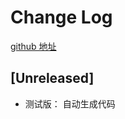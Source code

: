 # Change Log

 [github 地址](https://github.com/chengyoujie/egretautocodeeui) 

## [Unreleased]

- 测试版： 自动生成代码
